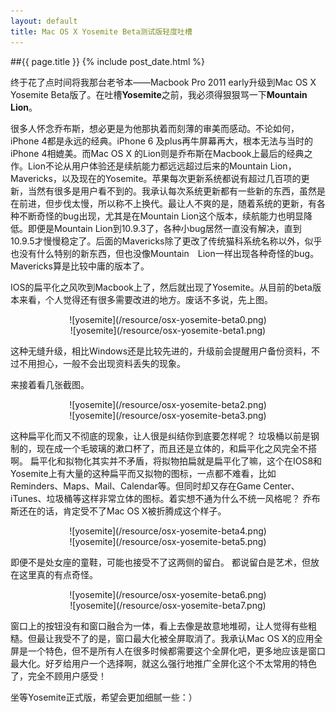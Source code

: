 ```yaml
---
layout: default
title: Mac OS X Yosemite Beta测试版轻度吐槽
---
```

##{{ page.title }}
{% include post_date.html %}

终于花了点时间将我那台老爷本——Macbook Pro 2011 early升级到Mac OS X Yosemite Beta版了。在吐槽**Yosemite**之前，我必须得狠狠骂一下**Mountain Lion**。

很多人怀念乔布斯，想必更是为他那执着而刻薄的审美而感动。不论如何，iPhone 4都是永远的经典。iPhone 6 及plus再牛屏幕再大，根本无法与当时的iPhone 4相媲美。而Mac OS X 的Lion则是乔布斯在Macbook上最后的经典之作。Lion不论从用户体验还是续航能力都远远超过后来的Mountain Lion，Mavericks，以及现在的Yosemite。苹果每次更新系统都说有超过几百项的更新，当然有很多是用户看不到的。我承认每次系统更新都有一些新的东西，虽然是在前进，但步伐太慢，所以称不上换代。最让人不爽的是，随着系统的更新，有各种不断奇怪的bug出现，尤其是在Mountain Lion这个版本，续航能力也明显降低。即便是Mountain Lion到10.9.3了，各种小bug居然一直没有解决，直到10.9.5才慢慢稳定了。后面的Mavericks除了更改了传统猫科系统名称以外，似乎也没有什么特别的新东西，但也没像Mountain　Lion一样出现各种奇怪的bug。Mavericks算是比较中庸的版本了。

IOS的扁平化之风吹到Macbook上了，然后就出现了Yosemite。从目前的beta版本来看，个人觉得还有很多需要改进的地方。废话不多说，先上图。

<center>![yosemite](/resource/osx-yosemite-beta0.png)</center>

<center>![yosemite](/resource/osx-yosemite-beta1.png)</center>

这种无缝升级，相比Windows还是比较先进的，升级前会提醒用户备份资料，不过不用担心，一般不会出现资料丢失的现象。

来接着看几张截图。

<center>![yosemite](/resource/osx-yosemite-beta2.png)</center>

<center>![yosemite](/resource/osx-yosemite-beta3.png)</center>

这种扁平化而又不彻底的现象，让人很是纠结你到底要怎样呢？ 垃圾桶以前是钢制的，现在成一个毛玻璃的漱口杯了，而且还是立体的，和扁平化之风完全不搭啊。 扁平化和拟物化其实并不矛盾，将拟物拍扁就是扁平化了嘛，这个在IOS8和Yosemite上有大量的这种扁平而又拟物的图标，一点都不难看，比如Reminders、Maps、Mail、Calendar等。但同时却又存在Game Center、iTunes、垃圾桶等这样非常立体的图标。着实想不通为什么不统一风格呢？ 乔布斯还在的话，肯定受不了Mac OS X被折腾成这个样子。

<center>![yosemite](/resource/osx-yosemite-beta4.png)</center>

<center>![yosemite](/resource/osx-yosemite-beta5.png)</center>

即便不是处女座的童鞋，可能也接受不了这两侧的留白。 都说留白是艺术，但放在这里真的有点奇怪。

<center>![yosemite](/resource/osx-yosemite-beta6.png)</center>

<center>![yosemite](/resource/osx-yosemite-beta7.png)</center>

窗口上的按钮没有和窗口融合为一体，看上去像是故意地堆砌，让人觉得有些粗糙。但最让我受不了的是，窗口最大化被全屏取消了。我承认Mac OS X的应用全屏是一个特色，但不是所有人在很多时候都需要这个全屏化吧，更多地应该是窗口最大化。好歹给用户一个选择啊，就这么强行地推广全屏化这个不太常用的特色了，完全不顾用户感受！

坐等Yosemite正式版，希望会更加细腻一些：）


